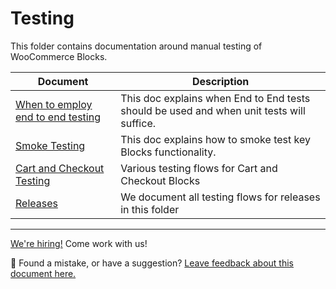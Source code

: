 # Testing

This folder contains documentation around manual testing of WooCommerce Blocks.

| Document                                                           | Description                                                                              |
| ------------------------------------------------------------------ | ---------------------------------------------------------------------------------------- |
| [When to employ end to end testing](when-to-employ-e2e-testing.md) | This doc explains when End to End tests should be used and when unit tests will suffice. |
| [Smoke Testing](smoke-testing.md)                                  | This doc explains how to smoke test key Blocks functionality.                            |
| [Cart and Checkout Testing](cart-checkout/README.md)               | Various testing flows for Cart and Checkout Blocks                                       |
| [Releases](releases/README.md)                                     | We document all testing flows for releases in this folder                                |

<!-- FEEDBACK -->

---

[We're hiring!](https://woocommerce.com/careers/) Come work with us!

🐞 Found a mistake, or have a suggestion? [Leave feedback about this document here.](https://github.com/woocommerce/woocommerce-blocks/issues/new?assignees=&labels=type%3A+documentation&template=--doc-feedback.md&title=Feedback%20on%20./docs/internal-developers/testing/README.md)

<!-- /FEEDBACK -->

